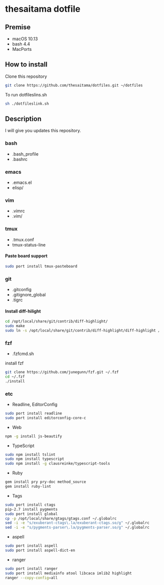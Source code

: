 # thesaitama dotfile

## Premise

 * macOS 10.13
 * bash 4.4
 * MacPorts

## How to install

Clone this repository

```bash
git clone https://github.com/thesaitama/dotfiles.git ~/dotfiles
```

To run dotfileslins.sh

```bash
sh ./dotfileslink.sh
```

## Description

I will give you updates this repository.

### bash

 * .bash_profile
 * .bashrc

### emacs

 * .emacs.el
 * elisp/

### vim

 * .vimrc
 * .vim/

### tmux

 * .tmux.conf
 * tmux-status-line

#### Paste board support

```bash
sudo port install tmux-pasteboard
```

### git

 * .gitconfig
 * .gitignore_global
 * .tigrc

#### Install diff-hilight

```bash
cd /opt/local/share/git/contrib/diff-highlight/
sudo make
sudo ln -s /opt/local/share/git/contrib/diff-highlight/diff-highlight /usr/local/bin/diff-highlight
```

### fzf

 * .fzfcmd.sh

install fzf

```bash
git clone https://github.com/junegunn/fzf.git ~/.fzf
cd ~/.fzf
./install
```

### etc

* Readline, EditorConfig

```bash
sudo port install readline
sudo port install editorconfig-core-c
```

* Web

```bash
npm -g install js-beautify
```

* TypeScript

```bash
sudo npm install tslint
sudo npm install typescript
sudo npm install -g clausreinke/typescript-tools
```

* Ruby

```bash
gem install pry pry-doc method_source
gem install ruby-lint
```

* Tags

```bash
sudo port install ctags
pip-2.7 install pygments
sudo port install global
cp -p /opt/local/share/gtags/gtags.conf ~/.globalrc
sed -i -e "s/exuberant-ctags\.la/exuberant-ctags.so/g" ~/.globalrc
sed -i -e "s/pygments-parser\.la/pygments-parser.so/g" ~/.globalrc
```

* aspell

```bash
sudo port install aspell
sudo port install aspell-dict-en
```

* ranger

```bash
sudo port install ranger
sudo port install mediainfo atool libcaca imlib2 highlight
ranger --copy-config=all
```
